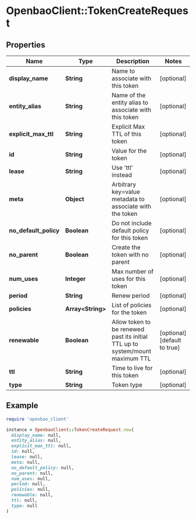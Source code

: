 # OpenbaoClient::TokenCreateRequest

## Properties

| Name | Type | Description | Notes |
| ---- | ---- | ----------- | ----- |
| **display_name** | **String** | Name to associate with this token | [optional] |
| **entity_alias** | **String** | Name of the entity alias to associate with this token | [optional] |
| **explicit_max_ttl** | **String** | Explicit Max TTL of this token | [optional] |
| **id** | **String** | Value for the token | [optional] |
| **lease** | **String** | Use &#39;ttl&#39; instead | [optional] |
| **meta** | **Object** | Arbitrary key&#x3D;value metadata to associate with the token | [optional] |
| **no_default_policy** | **Boolean** | Do not include default policy for this token | [optional] |
| **no_parent** | **Boolean** | Create the token with no parent | [optional] |
| **num_uses** | **Integer** | Max number of uses for this token | [optional] |
| **period** | **String** | Renew period | [optional] |
| **policies** | **Array&lt;String&gt;** | List of policies for the token | [optional] |
| **renewable** | **Boolean** | Allow token to be renewed past its initial TTL up to system/mount maximum TTL | [optional][default to true] |
| **ttl** | **String** | Time to live for this token | [optional] |
| **type** | **String** | Token type | [optional] |

## Example

```ruby
require 'openbao_client'

instance = OpenbaoClient::TokenCreateRequest.new(
  display_name: null,
  entity_alias: null,
  explicit_max_ttl: null,
  id: null,
  lease: null,
  meta: null,
  no_default_policy: null,
  no_parent: null,
  num_uses: null,
  period: null,
  policies: null,
  renewable: null,
  ttl: null,
  type: null
)
```

